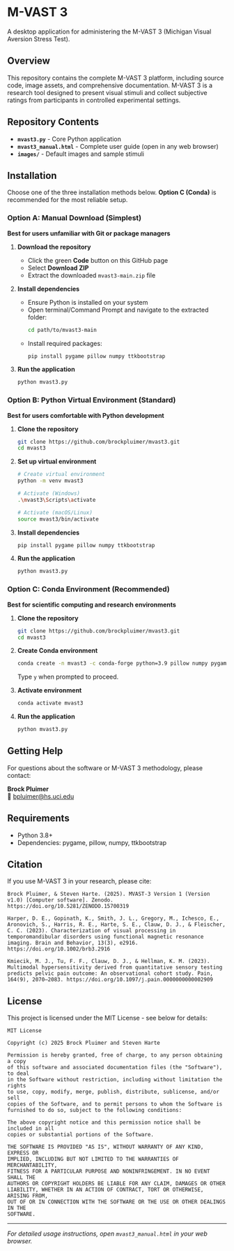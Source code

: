 # M-VAST 3

A desktop application for administering the M-VAST 3 (Michigan Visual Aversion Stress Test).

## Overview

This repository contains the complete M-VAST 3 platform, including source code, image assets, and comprehensive documentation. M-VAST 3 is a research tool designed to present visual stimuli and collect subjective ratings from participants in controlled experimental settings.

## Repository Contents

- **`mvast3.py`** - Core Python application
- **`mvast3_manual.html`** - Complete user guide (open in any web browser)
- **`images/`** - Default images and sample stimuli

## Installation

Choose one of the three installation methods below. **Option C (Conda)** is recommended for the most reliable setup.

### Option A: Manual Download (Simplest)

**Best for users unfamiliar with Git or package managers**

1. **Download the repository**
   - Click the green **Code** button on this GitHub page
   - Select **Download ZIP**
   - Extract the downloaded `mvast3-main.zip` file

2. **Install dependencies**
   - Ensure Python is installed on your system
   - Open terminal/Command Prompt and navigate to the extracted folder:
     ```bash
     cd path/to/mvast3-main
     ```
   - Install required packages:
     ```bash
     pip install pygame pillow numpy ttkbootstrap
     ```

3. **Run the application**
   ```bash
   python mvast3.py
   ```

### Option B: Python Virtual Environment (Standard)

**Best for users comfortable with Python development**

1. **Clone the repository**
   ```bash
   git clone https://github.com/brockpluimer/mvast3.git
   cd mvast3
   ```

2. **Set up virtual environment**
   ```bash
   # Create virtual environment
   python -m venv mvast3
   
   # Activate (Windows)
   .\mvast3\Scripts\activate
   
   # Activate (macOS/Linux)
   source mvast3/bin/activate
   ```

3. **Install dependencies**
   ```bash
   pip install pygame pillow numpy ttkbootstrap
   ```

4. **Run the application**
   ```bash
   python mvast3.py
   ```

### Option C: Conda Environment (Recommended)

**Best for scientific computing and research environments**

1. **Clone the repository**
   ```bash
   git clone https://github.com/brockpluimer/mvast3.git
   cd mvast3
   ```

2. **Create Conda environment**
   ```bash
   conda create -n mvast3 -c conda-forge python=3.9 pillow numpy pygame ttkbootstrap
   ```
   Type `y` when prompted to proceed.

3. **Activate environment**
   ```bash
   conda activate mvast3
   ```

4. **Run the application**
   ```bash
   python mvast3.py
   ```

## Getting Help

For questions about the software or M-VAST 3 methodology, please contact:

**Brock Pluimer**  
📧 bpluimer@hs.uci.edu

## Requirements

- Python 3.8+
- Dependencies: pygame, pillow, numpy, ttkbootstrap

## Citation

If you use M-VAST 3 in your research, please cite:

```
Brock Pluimer, & Steven Harte. (2025). MVAST-3 Version 1 (Version v1.0) [Computer software]. Zenodo. https://doi.org/10.5281/ZENODO.15700319

Harper, D. E., Gopinath, K., Smith, J. L., Gregory, M., Ichesco, E., Aronovich, S., Harris, R. E., Harte, S. E., Clauw, D. J., & Fleischer, C. C. (2023). Characterization of visual processing in temporomandibular disorders using functional magnetic resonance imaging. Brain and Behavior, 13(3), e2916. https://doi.org/10.1002/brb3.2916

Kmiecik, M. J., Tu, F. F., Clauw, D. J., & Hellman, K. M. (2023). Multimodal hypersensitivity derived from quantitative sensory testing predicts pelvic pain outcome: An observational cohort study. Pain, 164(9), 2070–2083. https://doi.org/10.1097/j.pain.0000000000002909
```

## License

This project is licensed under the MIT License - see below for details:

```
MIT License

Copyright (c) 2025 Brock Pluimer and Steven Harte

Permission is hereby granted, free of charge, to any person obtaining a copy
of this software and associated documentation files (the "Software"), to deal
in the Software without restriction, including without limitation the rights
to use, copy, modify, merge, publish, distribute, sublicense, and/or sell
copies of the Software, and to permit persons to whom the Software is
furnished to do so, subject to the following conditions:

The above copyright notice and this permission notice shall be included in all
copies or substantial portions of the Software.

THE SOFTWARE IS PROVIDED "AS IS", WITHOUT WARRANTY OF ANY KIND, EXPRESS OR
IMPLIED, INCLUDING BUT NOT LIMITED TO THE WARRANTIES OF MERCHANTABILITY,
FITNESS FOR A PARTICULAR PURPOSE AND NONINFRINGEMENT. IN NO EVENT SHALL THE
AUTHORS OR COPYRIGHT HOLDERS BE LIABLE FOR ANY CLAIM, DAMAGES OR OTHER
LIABILITY, WHETHER IN AN ACTION OF CONTRACT, TORT OR OTHERWISE, ARISING FROM,
OUT OF OR IN CONNECTION WITH THE SOFTWARE OR THE USE OR OTHER DEALINGS IN THE
SOFTWARE.
```

---

*For detailed usage instructions, open `mvast3_manual.html` in your web browser.*
